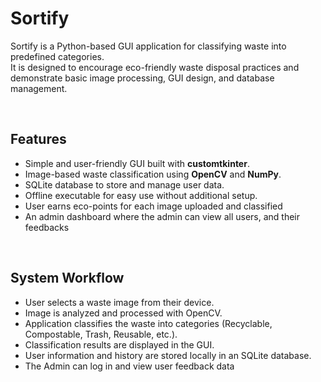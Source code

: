 # Sortify

Sortify is a Python-based GUI application for classifying waste into predefined categories.  
It is designed to encourage eco-friendly waste disposal practices and demonstrate basic image processing, GUI design, and database management.

<br>

## Features
- Simple and user-friendly GUI built with **customtkinter**.
- Image-based waste classification using **OpenCV** and **NumPy**.
- SQLite database to store and manage user data.
- Offline executable for easy use without additional setup.
- User earns eco-points for each image uploaded and classified
- An admin dashboard where the admin can view all users, and their feedbacks

<br>

## System Workflow
- User selects a waste image from their device.  
- Image is analyzed and processed with OpenCV.  
- Application classifies the waste into categories (Recyclable, Compostable, Trash, Reusable, etc.).  
- Classification results are displayed in the GUI.  
- User information and history are stored locally in an SQLite database.
- The Admin can log in and view user feedback data
